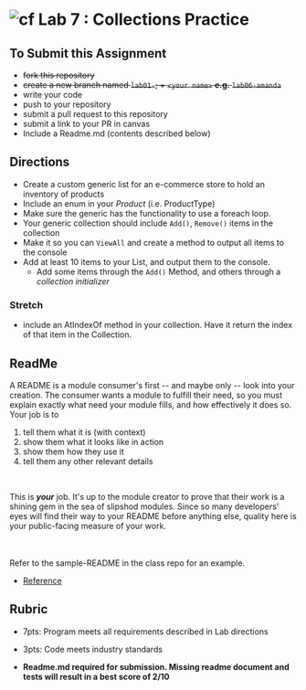 ![cf](http://i.imgur.com/7v5ASc8.png) Lab 7 : Collections Practice
=====================================

## To Submit this Assignment
- ~~fork this repository~~
- ~~create a new branch named `lab01-`; + `<your name>` **e.g.** `lab06-amanda`~~
- write your code
- push to your repository
- submit a pull request to this repository
- submit a link to your PR in canvas
- Include a Readme.md (contents described below)

## Directions
- Create a custom generic list for an e-commerce store to hold an inventory of products
- Include an enum in your *Product* (i.e. ProductType)
- Make sure the generic has the functionality to use a foreach loop.
- Your generic collection should include `Add()`, `Remove()` items in the collection
- Make it so you can `ViewAll` and create a method to output all items to the console
- Add at least 10 items to your List, and output them to the console.
    - Add some items through the `Add()` Method, and others through a *collection initializer* 

### Stretch
- include an AtIndexOf method in your collection. Have it return the index of that item in the Collection. 

## ReadMe
A README is a module consumer's first -- and maybe only -- look into your creation. The consumer wants a module to fulfill their need, so you must explain exactly what need your module fills, and how effectively it does so.
<br />
Your job is to

1. tell them what it is (with context)
2. show them what it looks like in action
3. show them how they use it
4. tell them any other relevant details
<br />

This is ***your*** job. It's up to the module creator to prove that their work is a shining gem in the sea of slipshod modules. Since so many developers' eyes will find their way to your README before anything else, quality here is your public-facing measure of your work.

<br /> <br /> Refer to the sample-README in the class repo for an example. 
- [Reference](https://github.com/noffle/art-of-readme)

## Rubric
- 7pts: Program meets all requirements described in Lab directions
- 3pts: Code meets industry standards

- **Readme.md required for submission. Missing readme document and tests will result in a best score of 2/10**